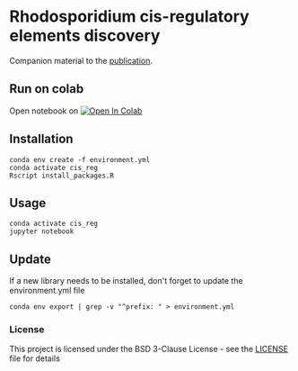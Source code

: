 # Rhodosporidium cis-regulatory elements discovery 
Companion material to the [publication]().

## Run on colab 

Open notebook on [![Open In Colab](https://colab.research.google.com/assets/colab-badge.svg)](http://colab.research.google.com/github/computational-chemical-biology/cis_reg/blob/master/cis_reg_paper.ipynb)

## Installation

```
conda env create -f environment.yml
conda activate cis_reg
Rscript install_packages.R
```

## Usage
 
```
conda activate cis_reg
jupyter notebook
```

## Update

If a new library needs to be installed, don't forget to update the environment.yml file

```
conda env export | grep -v "^prefix: " > environment.yml
```

### License

This project is licensed under the BSD 3-Clause License - see the [LICENSE](LICENSE) file for details

